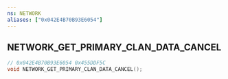 ```yaml
---
ns: NETWORK
aliases: ["0x042E4B70B93E6054"]
---
```

## NETWORK_GET_PRIMARY_CLAN_DATA_CANCEL

```c
// 0x042E4B70B93E6054 0x455DDF5C
void NETWORK_GET_PRIMARY_CLAN_DATA_CANCEL();
```


